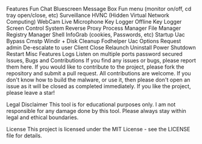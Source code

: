 Features
Fun
Chat
Bluescreen
Message Box
Fun menu (monitor on/off, cd tray open/close, etc)
Surveillance
HVNC (Hidden Virtual Network Computing)
WebCam
Live Microphone
Key Logger
Offline Key Logger
Screen Control
System
Reverse Proxy
Process Manager
File Manager
Registry Manager
Shell
InfoGrab (cookies, Passwords, etc)
Startup
Uac Bypass
Cmstp
Windir + Disk Cleanup
Fodhelper
Uac Options
Request admin
De-escalate to user
Client
Close
Relaunch
Uninstall
Power
Shutdown
Restart
Misc Features
Logs
Listen on multiple ports
password secured
Issues, Bugs and Contributions
If you find any issues or bugs, please report them here. If you would like to contribute to the project, please fork the repository and submit a pull request. All contributions are welcome. If you don't know how to build the malware, or use it, then please don't open an issue as it will be closed as completed immediately. If you like the project, please leave a star!

Legal Disclaimer
This tool is for educational purposes only. I am not responsible for any damage done by this tool. Please always stay within legal and ethical boundaries.

License
This project is licensed under the MIT License - see the LICENSE file for details.
